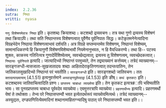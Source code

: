 ```yaml
---
index:  2.2.36
sutra:  निष्ठा
vritti:  nyasa
---
```


`ननु विशेषणमेवात्र निष्ठा` इति। कृतशब्दः क्रियाशब्दः। कटशब्दो द्रव्यवचनः। तत्र यथा गुणो द्रव्यस्य विशेषणं तथा क्रियाऽपि। तथा सति निष्ठान्तस्य विशेषणत्वात् पूर्वेणैव पूर्वनिपातः सिद्धः। कटेकृतमनेनेत्यादिना विग्रहभेदेन निष्ठाया विशेषणत्वाभावं दर्शयति। अत्र विग्रहे सप्तम्यन्तमेव विशेषणम्, निष्ठान्तं विशेष्यम्, सामानाधिकरण्ये हि क्रियागुणौ विशेषणविशेष्यभावौ नियमेनानुभवतः, न हि वैयधिकरण्ये। तथा हि-- पटस्य शुक्लः, काकस्य गतिरित्यत्र गुणादेर्विशिष्येत्वम्, व्यवच्छेद्यत्वात्; द्रव्यस्य तु विशेषणत्वम्, व्यवच्छेदकत्वात्। `निष्ठायाः पूर्वनिपाते` इत्यादि। जात्यादिभ्यो निष्ठान्तं परमुच्यते, तेन तद्व्याख्यानं कर्त्तव्यम्। तत्रेदं व्याख्यानम्-- सारङ्गजग्धी-मासजाता-सुखजातादयः शब्दाः आहितादेराकृतिगणत्वात् तदन्तःपातिनः, तेन जातिकालसुखादिभ्यो निष्ठान्तं परं भवतीति। `सारङ्गजग्धी` इति। सारङ्गशब्दो जातिवचनः। ततः `क्तादल्पाख्यायाम्` (4.1.51) इत्यनुवर्त्तमाने `अस्वाङ्गपूर्वपदाद्वा` (4.1.53) इति ङीष्। `कथं कृतकटः` इति। कटशब्दस्य जातिवाचित्वादिति प्रश्नः। `प्राप्तस्य चाबाधा व्याख्येया` इति। तेन कृतकट इत्यत्र#ापि भविष्यतीति भावः। सा पुनरप्राप्तस्य चाबाधा पूर्ववदेव व्याख्येया। एवमुत्तरत्रापि व्याख्येया। `प्रहरणार्थेभ्यः` इत्यादि। प्रहरणमर्थो येषां ते तथोक्ताः। तेभ्य परे निष्ठासप्तम्यौ भवत इत्येतदर्थरूपं व्याख्येयमित्यर्थः। तत्रेदं व्याख्यानम्-- अस्युद्यतः, दण्डपाणिरित्येवमादिनां शब्दानामाहिताग्न्यादिषु पाठात् परे निष्ठासप्तम्यौ भवत इति।।

